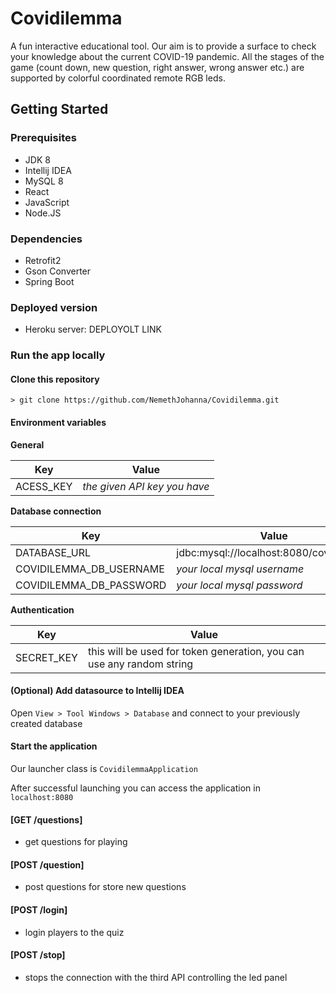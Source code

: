 # Covidilemma

A fun interactive educational tool. 
Our aim is to provide a surface to check your knowledge about the current COVID-19 pandemic.
All the stages of the game (count down, new question, right answer, wrong answer etc.) are supported by colorful coordinated remote RGB leds.

## Getting Started

### Prerequisites

 * JDK 8
 * Intellij IDEA
 * MySQL 8
 * React
 * JavaScript
 * Node.JS
 
 ### Dependencies
 
  * Retrofit2
  * Gson Converter
  * Spring Boot	
  
 ### Deployed version
  
  - Heroku server: DEPLOYOLT LINK
 
 
### Run the app locally

#### Clone this repository

```
> git clone https://github.com/NemethJohanna/Covidilemma.git
```
 
#### Environment variables

**General**
 
| Key | Value |
| --- | ----- | 
|ACESS_KEY | *the given API key you have* |

**Database connection**

| Key | Value |
| --- | ----- |
|DATABASE_URL | jdbc:mysql://localhost:8080/covidilemma|
|COVIDILEMMA_DB_USERNAME | *your local mysql username* |
|COVIDILEMMA_DB_PASSWORD | *your local mysql password* |

**Authentication**

| Key | Value |
| --- | ----- | 
|SECRET_KEY | this will be used for token generation, you can use any random string |
 

#### (Optional) Add datasource to Intellij IDEA

Open `View > Tool Windows > Database` and connect to your previously created database

#### Start the application

Our launcher class is `CovidilemmaApplication`

After successful launching you can access the application in `localhost:8080`

#### [GET /questions]
- get questions for playing

#### [POST /question]
- post questions for store new questions

#### [POST /login]
- login players to the quiz

#### [POST /stop]
- stops the connection with the third API controlling the led panel